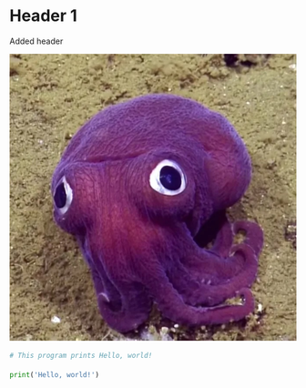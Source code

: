 # Header 1

Added header

![This is an im=mage of a squid](./squid.jpg)

```python
# This program prints Hello, world!

print('Hello, world!')
```
